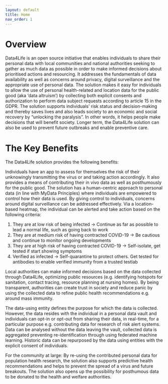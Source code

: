 ```yaml
---
layout: default
title: Home
nav_order: 1
---
```


# Overview

Data4Life is an open source initiative that enables individuals to share their personal data with local communities and national authorities seeking to gather as much data as possible in order to make informed decisions about prioritised actions and resourcing. It  addresses the fundamentals of data availability as well as concerns around privacy, digital surveillance and the appropriate use of personal data. The solution makes it easy for individuals to allow the use of personal health-related and location data for the public good (aka ‘data altruism’) by collecting both explicit consents and authorization to perform data subject requests according to article 15 in the GDPR. The solution supports individuals’ risk status  and decision-making and thereby saves lives and also leads society to an economic and social recovery by “unlocking the paralysis”. In other words, it helps people make decisions that will benefit society. Longer term, the Data4Life solution can also be used to prevent future outbreaks and enable preventive care.

# The Key Benefits 
The Data4Life solution provides the following benefits: 

Individuals have an app to assess for themselves the risk of their unknowingly transmitting the virus or and taking action accordingly. It also provides a means of contributing their in vivo data as well as posthumously for the public good. The solution has a human-centric approach to personal data (in line with MyData Principles) where individuals are empowered to control how their data is used. By giving control to individuals, concerns around digital surveillance can be addressed effectively. Via a location-based heatmap, the individual can be alerted and take action based on the following criteria: 

1. They are at low risk of being infected  → Continue as far as possible to lead a normal life, such as going back to work 
2. They are at medium risk of having contracted COVID-19 → Be cautious and continue to monitor ongoing developments 
3. They are at high risk of having contracted COVID-19  → Self-isolate, get tested if start showing symptoms
4. Verified as infected → Self-quarantine to protect others. Get tested for antibodies to enable verified immunity from a trusted testlab

Local authorities can make informed decisions based on the data collected through Data4Life, optimizing public resources (e.g. identifying hotspots for sanitation, contact tracing, resource planning at nursing homes). By being transparent, authorities can create trust in society and reduce panic by using the collected data to refine public health recommendations e.g. around mass immunity.

The data-using entity defines the purpose for which the data is collected. However, the data resides with the individual in a personal data vault and individuals can opt-in or opt-out from sharing their data, in real-time, for a particular purpose e.g. contributing data for research of risk alert systems. Data can be analysed without the data leaving the vault, collected data is aggregated preventing re-identification through using federated machine learning. Historic data can be repurposed by the data using entities with the explicit consent of individuals. 

For the community at large: By re-using the contributed personal data for population health research, the solution also supports predictive health recommendations and helps to prevent the spread of a virus and future breakouts. The solution also opens up the possibility for posthumous data to be donated to the health and welfare authorities. 
